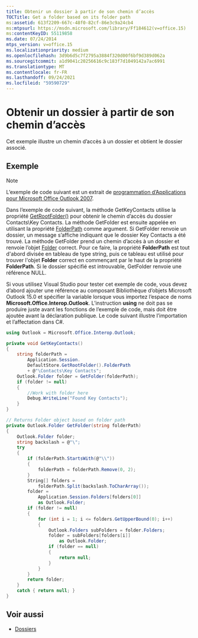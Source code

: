 ```yaml
---
title: Obtenir un dossier à partir de son chemin d’accès
TOCTitle: Get a folder based on its folder path
ms:assetid: 613f2209-667c-48f0-82cf-86e3c9a24cb4
ms:mtpsurl: https://msdn.microsoft.com/library/Ff184612(v=office.15)
ms:contentKeyID: 55119858
ms.date: 07/24/2014
mtps_version: v=office.15
ms.localizationpriority: medium
ms.openlocfilehash: 3d9b6d5c7f2795a3884f320d00f6bf9d389d062a
ms.sourcegitcommit: a1d9041c20256616c9c183f7d1049142a7ac6991
ms.translationtype: MT
ms.contentlocale: fr-FR
ms.lasthandoff: 09/24/2021
ms.locfileid: "59590729"
---
```

# <a name="get-a-folder-based-on-its-folder-path"></a>Obtenir un dossier à partir de son chemin d’accès

Cet exemple illustre un chemin d’accès à un dossier et obtient le dossier associé.

## <a name="example"></a>Exemple

> [!NOTE] 
> L’exemple de code suivant est un extrait de [programmation d’Applications pour Microsoft Office Outlook 2007](https://www.amazon.com/gp/product/0735622493?ie=UTF8&tag=msmsdn-20&linkCode=as2&camp=1789&creative=9325&creativeASIN=0735622493).

Dans l’exemple de code suivant, la méthode GetKeyContacts utilise la propriété [GetRootFolder()](https://msdn.microsoft.com/library/bb645807\(v=office.15\)) pour obtenir le chemin d’accès du dossier Contacts\\Key Contacts. La méthode GetFolder est ensuite appelée en utilisant la propriété [FolderPath](https://msdn.microsoft.com/library/bb647409\(v=office.15\)) comme argument. Si GetFolder renvoie un dossier, un message s’affiche indiquant que le dossier Key Contacts a été trouvé. La méthode GetFolder prend un chemin d’accès à un dossier et renvoie l’objet [Folder](https://msdn.microsoft.com/library/bb645774\(v=office.15\)) correct. Pour ce faire, la propriété **FolderPath** est tout d'abord divisée en tableau de type string, puis ce tableau est utilisé pour trouver l'objet **Folder** correct en commençant par le haut de la propriété **FolderPath**. Si le dossier spécifié est introuvable, GetFolder renvoie une référence NULL.

Si vous utilisez Visual Studio pour tester cet exemple de code, vous devez d’abord ajouter une référence au composant Bibliothèque d’objets Microsoft Outlook 15.0 et spécifier la variable lorsque vous importez l’espace de noms **Microsoft.Office.Interop.Outlook**. L’instruction **using** ne doit pas se produire juste avant les fonctions de l’exemple de code, mais doit être ajoutée avant la déclaration publique. Le code suivant illustre l’importation et l’affectation dans C\#.

```csharp
using Outlook = Microsoft.Office.Interop.Outlook;
```


```csharp
private void GetKeyContacts()
{
    string folderPath =
        Application.Session.
        DefaultStore.GetRootFolder().FolderPath
        + @"\Contacts\Key Contacts";
    Outlook.Folder folder = GetFolder(folderPath);
    if (folder != null)
    {
        //Work with folder here
        Debug.WriteLine("Found Key Contacts");
    }
}

// Returns Folder object based on folder path
private Outlook.Folder GetFolder(string folderPath)
{
    Outlook.Folder folder;
    string backslash = @"\";
    try
    {
        if (folderPath.StartsWith(@"\\"))
        {
            folderPath = folderPath.Remove(0, 2);
        }
        String[] folders =
            folderPath.Split(backslash.ToCharArray());
        folder =
            Application.Session.Folders[folders[0]]
            as Outlook.Folder;
        if (folder != null)
        {
            for (int i = 1; i <= folders.GetUpperBound(0); i++)
            {
                Outlook.Folders subFolders = folder.Folders;
                folder = subFolders[folders[i]]
                    as Outlook.Folder;
                if (folder == null)
                {
                    return null;
                }
            }
        }
        return folder;
    }
    catch { return null; }
}        
```

## <a name="see-also"></a>Voir aussi

- [Dossiers](folders.md)


